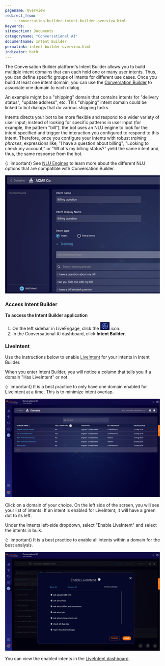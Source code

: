 ```yaml
---
pagename: Overview
redirect_from:
    - conversation-builder-intent-builder-overview.html
Keywords:
sitesection: Documents
categoryname: "Conversational AI"
documentname: Intent Builder
permalink: intent-builder-overview.html
indicator: both
---
```


The Conversation Builder platform's Intent Builder allows you to build multiple intent domains that can each hold one or many user intents. Thus, you can define specific groups of intents for different use cases. Once you build at least one intent domain, you can use the [Conversation Builder](conversation-builder-bot-workspace.html) to associate one domain to each dialog.

An example might be a "shipping" domain that contains intents for "delivery status", "update address", etc. This "shipping" intent domain could be linked to bot dialogs that do various shipping tasks.

Intents directs your bot to be more flexible and respond to a wider variety of user input; instead of looking for specific patterns in user input (for example, the pattern "bill"), the bot uses an NLU engine to look for the intent specified and trigger the interaction you configured to respond to this intent. Therefore, once you configure your intents with robust *training phrases*, expressions like, "I have a question about billing", "Looking to check my account," or "What's my billing status?" yield the same intent and, thus, the same response from the bot.

{: .important}
See [NLU Engines](conversation-builder-intent-builder-nlu-engines.html) to learn more about the different NLU options that are compatible with Conversation Builder.

<img  class="fancyimage" style="width:750px" src="img/beaut_ib_2.png">

### Access Intent Builder

**To access the Intent Builder application**

1. On the left sidebar in LiveEngage, click the <img style="width:30px" src="img/ConvoBuilder/icon_cb.png"> icon.
2. In the Conversational AI dashboard, click **Intent Builder**.

### LiveIntent

Use the instructions below to enable [LiveIntent](https://knowledge.liveperson.com/ai-bots-automation-liveintent-overview.html) for your intents in Intent Builder.

When you enter Intent Builder, you will notice a column that tells you if a domain "Has LiveIntent" or not.

{: .important}
It is a best practice to only have one domain enabled for LiveIntent at a time. This is to minimize intent overlap.

<img class="fancyimage" style="width:750px" src="img/liveintent-domains1.png">

Click on a domain of your choice. On the left side of the screen, you will see your list of intents. If an intent is enabled for LiveIntent, it will have a green dot to its left.

Under the Intents left-side dropdown, select "Enable LiveIntent" and select the intents in bulk.

{: .important}
It is a best practice to enable all intents within a domain for the best analysis.

<img class="fancyimage" style="width:750px" src="img/liveintent-domains3.png">

You can view the enabled intents in the [LiveIntent dashboard](https://knowledge.liveperson.com/ai-bots-automation-liveintent-dashboard.html).